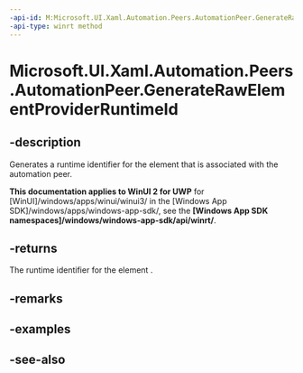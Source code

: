 ```yaml
---
-api-id: M:Microsoft.UI.Xaml.Automation.Peers.AutomationPeer.GenerateRawElementProviderRuntimeId
-api-type: winrt method
---
```


<!-- Method syntax
public Windows.UI.Xaml.Automation.Peers.RawElementProviderRuntimeId GenerateRawElementProviderRuntimeId()
-->

# Microsoft.UI.Xaml.Automation.Peers.AutomationPeer.GenerateRawElementProviderRuntimeId

## -description
Generates a runtime identifier for the element that is associated with the automation peer.

**This documentation applies to WinUI 2 for UWP** for [WinUI]/windows/apps/winui/winui3/ in the [Windows App SDK]/windows/apps/windows-app-sdk/, see the **[Windows App SDK namespaces]/windows/windows-app-sdk/api/winrt/**.

## -returns
The runtime identifier for the element .

## -remarks

## -examples

## -see-also
